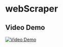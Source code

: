 # webScraper

## Video Demo
[![Video Demo](https://youtu.be/2mIILFPCzZg)](https://youtu.be/2mIILFPCzZg)
